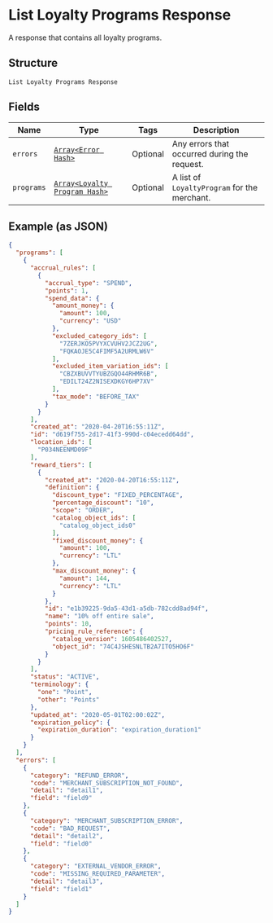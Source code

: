 
# List Loyalty Programs Response

A response that contains all loyalty programs.

## Structure

`List Loyalty Programs Response`

## Fields

| Name | Type | Tags | Description |
|  --- | --- | --- | --- |
| `errors` | [`Array<Error Hash>`](../../doc/models/error.md) | Optional | Any errors that occurred during the request. |
| `programs` | [`Array<Loyalty Program Hash>`](../../doc/models/loyalty-program.md) | Optional | A list of `LoyaltyProgram` for the merchant. |

## Example (as JSON)

```json
{
  "programs": [
    {
      "accrual_rules": [
        {
          "accrual_type": "SPEND",
          "points": 1,
          "spend_data": {
            "amount_money": {
              "amount": 100,
              "currency": "USD"
            },
            "excluded_category_ids": [
              "7ZERJKO5PVYXCVUHV2JCZ2UG",
              "FQKAOJE5C4FIMF5A2URMLW6V"
            ],
            "excluded_item_variation_ids": [
              "CBZXBUVVTYUBZGQO44RHMR6B",
              "EDILT24Z2NISEXDKGY6HP7XV"
            ],
            "tax_mode": "BEFORE_TAX"
          }
        }
      ],
      "created_at": "2020-04-20T16:55:11Z",
      "id": "d619f755-2d17-41f3-990d-c04ecedd64dd",
      "location_ids": [
        "P034NEENMD09F"
      ],
      "reward_tiers": [
        {
          "created_at": "2020-04-20T16:55:11Z",
          "definition": {
            "discount_type": "FIXED_PERCENTAGE",
            "percentage_discount": "10",
            "scope": "ORDER",
            "catalog_object_ids": [
              "catalog_object_ids0"
            ],
            "fixed_discount_money": {
              "amount": 100,
              "currency": "LTL"
            },
            "max_discount_money": {
              "amount": 144,
              "currency": "LTL"
            }
          },
          "id": "e1b39225-9da5-43d1-a5db-782cdd8ad94f",
          "name": "10% off entire sale",
          "points": 10,
          "pricing_rule_reference": {
            "catalog_version": 1605486402527,
            "object_id": "74C4JSHESNLTB2A7ITO5HO6F"
          }
        }
      ],
      "status": "ACTIVE",
      "terminology": {
        "one": "Point",
        "other": "Points"
      },
      "updated_at": "2020-05-01T02:00:02Z",
      "expiration_policy": {
        "expiration_duration": "expiration_duration1"
      }
    }
  ],
  "errors": [
    {
      "category": "REFUND_ERROR",
      "code": "MERCHANT_SUBSCRIPTION_NOT_FOUND",
      "detail": "detail1",
      "field": "field9"
    },
    {
      "category": "MERCHANT_SUBSCRIPTION_ERROR",
      "code": "BAD_REQUEST",
      "detail": "detail2",
      "field": "field0"
    },
    {
      "category": "EXTERNAL_VENDOR_ERROR",
      "code": "MISSING_REQUIRED_PARAMETER",
      "detail": "detail3",
      "field": "field1"
    }
  ]
}
```

